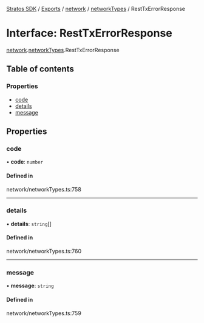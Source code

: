 [Stratos SDK](../README.md) / [Exports](../modules.md) / [network](../modules/network.md) / [networkTypes](../modules/network.networkTypes.md) / RestTxErrorResponse

# Interface: RestTxErrorResponse

[network](../modules/network.md).[networkTypes](../modules/network.networkTypes.md).RestTxErrorResponse

## Table of contents

### Properties

- [code](network.networkTypes.RestTxErrorResponse.md#code)
- [details](network.networkTypes.RestTxErrorResponse.md#details)
- [message](network.networkTypes.RestTxErrorResponse.md#message)

## Properties

### code

• **code**: `number`

#### Defined in

network/networkTypes.ts:758

___

### details

• **details**: `string`[]

#### Defined in

network/networkTypes.ts:760

___

### message

• **message**: `string`

#### Defined in

network/networkTypes.ts:759
